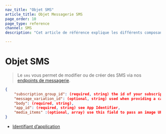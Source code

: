 ```yaml
---
nav_title: "Objet SMS"
article_title: Objet Messagerie SMS
page_order: 10
page_type: reference
channel: SMS
description: "Cet article de référence explique les différents composants de l’objet SMS de Braze."

---
```

# Objet SMS

> Le `sms` vous permet de modifier ou de créer des SMS via nos [endpoints de messagerie]({{site.baseurl}}/api/endpoints/messaging).

```json
{
    "subscription_group_id": (required, string) the id of your subscription group,
    "message_variation_id": (optional, string) used when providing a campaign_id to specify which message variation this message should be tracked under,
    "body": (required, string),
    "app_id": (required, string) see App Identifier,
    "media_items" :(optional, array) use this field to pass an image URL in an MMS to send an image with your message.    
}
```

- [Identifiant d’application]({{site.baseurl}}/api/api_key#the-app-identifier-api-key)